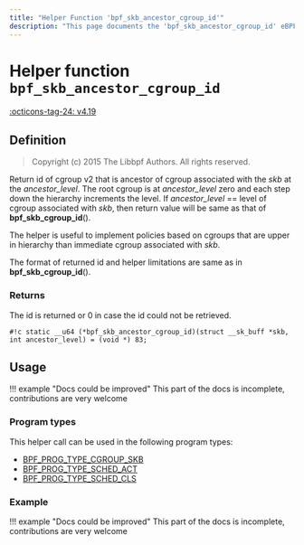```yaml
---
title: "Helper Function 'bpf_skb_ancestor_cgroup_id'"
description: "This page documents the 'bpf_skb_ancestor_cgroup_id' eBPF helper function, including its defintion, usage, program types that can use it, and examples."
---
```

# Helper function `bpf_skb_ancestor_cgroup_id`

<!-- [FEATURE_TAG](bpf_skb_ancestor_cgroup_id) -->
[:octicons-tag-24: v4.19](https://github.com/torvalds/linux/commit/7723628101aaeb1d723786747529b4ea65c5b5c5)
<!-- [/FEATURE_TAG] -->

## Definition

> Copyright (c) 2015 The Libbpf Authors. All rights reserved.


<!-- [HELPER_FUNC_DEF] -->
Return id of cgroup v2 that is ancestor of cgroup associated with the _skb_ at the _ancestor_level_.  The root cgroup is at _ancestor_level_ zero and each step down the hierarchy increments the level. If _ancestor_level_ == level of cgroup associated with _skb_, then return value will be same as that of **bpf_skb_cgroup_id**().

The helper is useful to implement policies based on cgroups that are upper in hierarchy than immediate cgroup associated with _skb_.

The format of returned id and helper limitations are same as in **bpf_skb_cgroup_id**().

### Returns

The id is returned or 0 in case the id could not be retrieved.

`#!c static __u64 (*bpf_skb_ancestor_cgroup_id)(struct __sk_buff *skb, int ancestor_level) = (void *) 83;`
<!-- [/HELPER_FUNC_DEF] -->

## Usage

!!! example "Docs could be improved"
    This part of the docs is incomplete, contributions are very welcome

### Program types

This helper call can be used in the following program types:

<!-- DO NOT EDIT MANUALLY -->
<!-- [HELPER_FUNC_PROG_REF] -->
 * [BPF_PROG_TYPE_CGROUP_SKB](../program-type/BPF_PROG_TYPE_CGROUP_SKB.md)
 * [BPF_PROG_TYPE_SCHED_ACT](../program-type/BPF_PROG_TYPE_SCHED_ACT.md)
 * [BPF_PROG_TYPE_SCHED_CLS](../program-type/BPF_PROG_TYPE_SCHED_CLS.md)
<!-- [/HELPER_FUNC_PROG_REF] -->

### Example

!!! example "Docs could be improved"
    This part of the docs is incomplete, contributions are very welcome
